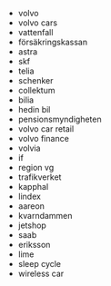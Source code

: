* volvo
* volvo cars
* vattenfall
* försäkringskassan
* astra
* skf
* telia
* schenker
* collektum
* bilia
* hedin bil
* pensionsmyndigheten
* volvo car retail
* volvo finance
* volvia
* if
* region vg
* trafikverket
* kapphal
* lindex
* aareon
* kvarndammen
* jetshop
* saab
* eriksson
* lime
* sleep cycle
* wireless car
